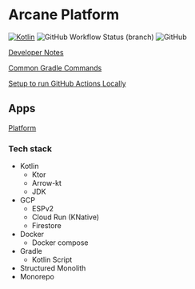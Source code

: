 # Arcane Platform

[![Kotlin](https://img.shields.io/badge/kotlin-1.7.10-blue.svg?logo=kotlin)](http://kotlinlang.org)
![GitHub Workflow Status (branch)](https://img.shields.io/github/workflow/status/arcanetechnology/arcane-platform/Test/main?logo=github)
![GitHub](https://img.shields.io/github/license/arcanetechnology/arcane-platform)

[Developer Notes](./docs/dev.md)

[Common Gradle Commands](./docs/gradle.md)

[Setup to run GitHub Actions Locally](./.github/workflows/README.md)

## Apps

[Platform](apps/arcane-platform-app/README.md)

### Tech stack

 * Kotlin
   * Ktor
   * Arrow-kt
   * JDK
 * GCP
   * ESPv2
   * Cloud Run (KNative)
   * Firestore
 * Docker
   * Docker compose
 * Gradle
   * Kotlin Script
 * Structured Monolith
 * Monorepo
